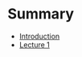 # Summary

* [Introduction](README.md)
* [Lecture 1](Day_1/Lectures/Book/Day_1_Lecture_Introduction.md)

